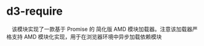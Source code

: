 # d3-require

&ensp;&ensp;该模块实现了一款基于 Promise 的 简化版 AMD 模块加载器。注意该加载器严格支持 AMD 模块化实现，用于在浏览器环境中异步加载依赖模块
